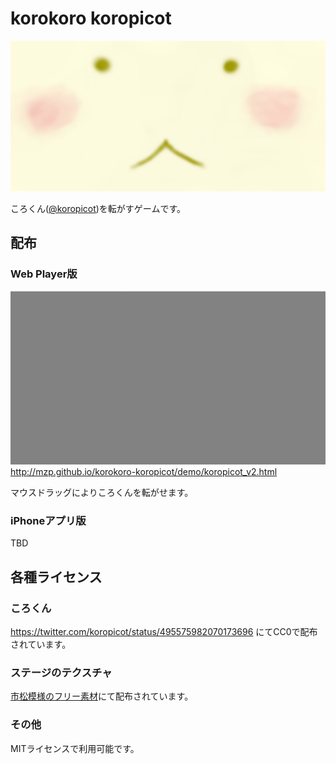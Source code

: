 korokoro koropicot
==================

![](https://raw.githubusercontent.com/mzp/korokoro-koropicot/master/misc/ponyu.png)

ころくん([@koropicot](https://twitter.com/koropicot))を転がすゲームです。

## 配布
### Web Player版
![](https://raw.githubusercontent.com/mzp/korokoro-koropicot/master/misc/demo.gif)
http://mzp.github.io/korokoro-koropicot/demo/koropicot_v2.html

マウスドラッグによりころくんを転がせます。

### iPhoneアプリ版
TBD

## 各種ライセンス
### ころくん
https://twitter.com/koropicot/status/495575982070173696 にてCC0で配布されています。

### ステージのテクスチャ
[市松模様のフリー素材](http://erihamu.blog.fc2.com/blog-entry-46.html)にて配布されています。

### その他
MITライセンスで利用可能です。
